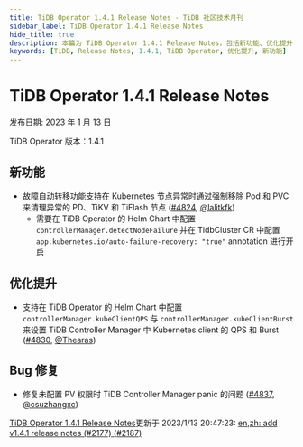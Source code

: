 ```yaml
---
title: TiDB Operator 1.4.1 Release Notes - TiDB 社区技术月刊
sidebar_label: TiDB Operator 1.4.1 Release Notes
hide_title: true
description: 本篇为 TiDB Operator 1.4.1 Release Notes，包括新功能、优化提升、bug 修复等。
keywords: [TiDB, Release Notes, 1.4.1, TiDB Operator, 优化提升, 新功能]
---
```


# TiDB Operator 1.4.1 Release Notes

发布日期: 2023 年 1 月 13 日

TiDB Operator 版本：1.4.1

## 新功能

- 故障自动转移功能支持在 Kubernetes 节点异常时通过强制移除 Pod 和 PVC 来清理异常的 PD、TiKV 和 TiFlash 节点 ([#4824](https://github.com/pingcap/tidb-operator/pull/4824), [@lalitkfk](https://github.com/lalitkfk))
  - 需要在 TiDB Operator 的 Helm Chart 中配置 `controllerManager.detectNodeFailure` 并在 TidbCluster CR 中配置 `app.kubernetes.io/auto-failure-recovery: "true"` annotation 进行开启

## 优化提升

- 支持在 TiDB Operator 的 Helm Chart 中配置 `controllerManager.kubeClientQPS` 与 `controllerManager.kubeClientBurst` 来设置 TiDB Controller Manager 中 Kubernetes client 的 QPS 和 Burst ([#4830](https://github.com/pingcap/tidb-operator/pull/4830), [@Thearas](https://github.com/Thearas))

## Bug 修复

- 修复未配置 PV 权限时 TiDB Controller Manager panic 的问题 ([#4837](https://github.com/pingcap/tidb-operator/pull/4837), [@csuzhangxc](https://github.com/csuzhangxc))



[TiDB Operator 1.4.1 Release Notes](https://github.com/pingcap/docs-tidb-operator/blob/release-1.4/zh/releases/release-1.4.1.md)更新于 2023/1/13 20:47:23: [en,zh: add v1.4.1 release notes (#2177) (#2187)](https://github.com/pingcap/docs-tidb-operator/commit/2c8758cbe36f88caefc9ba91a9beaf7d833825de)
